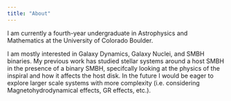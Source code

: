 ```yaml
---
title: "About"
---
```

I am currently a fourth-year undergraduate in Astrophysics and Mathematics at the University of Colorado Boulder.

I am mostly interested in Galaxy Dynamics, Galaxy Nuclei, and SMBH binaries.  My previous work has studied stellar systems around a host SMBH in the presence of a binary SMBH, specifcally looking at the physics of the inspiral and how it affects the host disk. In the future I would be eager to explore larger scale systems with more complexity (i.e. considering Magnetohydrodynamical effects, GR effects, etc.).